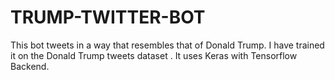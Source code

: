 # TRUMP-TWITTER-BOT

 This bot tweets in a way that resembles that of Donald Trump. I have trained it on the Donald Trump tweets dataset . It uses Keras with Tensorflow Backend. 
